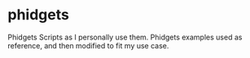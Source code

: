 # phidgets
Phidgets Scripts as I personally use them. Phidgets examples used as reference, and then modified to fit my use case.
